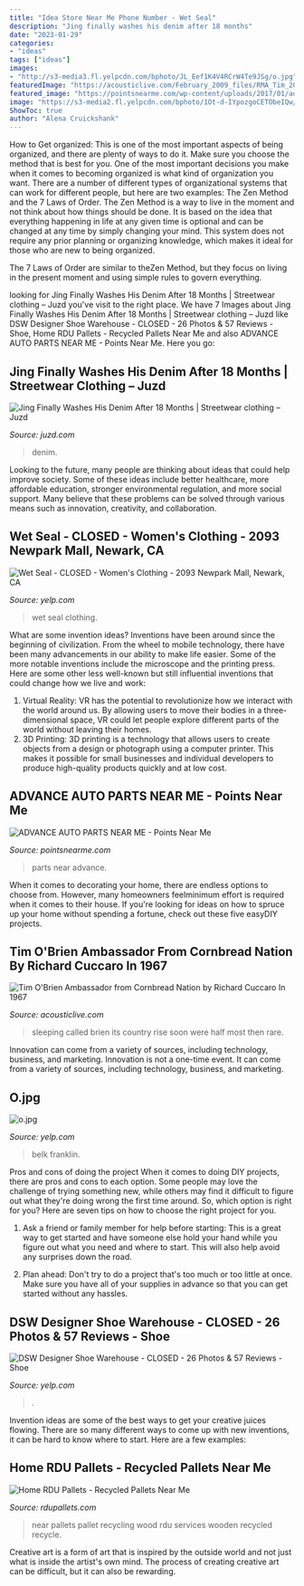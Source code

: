 ```yaml
---
title: "Idea Store Near Me Phone Number - Wet Seal"
description: "Jing finally washes his denim after 18 months"
date: "2023-01-29"
categories:
- "ideas"
tags: ["ideas"]
images:
- "http://s3-media3.fl.yelpcdn.com/bphoto/JL_Eef1K4V4RCrW4Te9JSg/o.jpg"
featuredImage: "https://acousticlive.com/February_2009_files/RMA_Tim_208.gif"
featured_image: "https://pointsnearme.com/wp-content/uploads/2017/01/advance-auto-parts-near-me-cover.jpg"
image: "https://s3-media2.fl.yelpcdn.com/bphoto/1Ot-d-IYpozgoCETObeIQw/o.jpg"
ShowToc: true
author: "Alena Cruickshank"
---
```



How to Get organized: This is one of the most important aspects of being organized, and there are plenty of ways to do it. Make sure you choose the method that is best for you.
One of the most important decisions you make when it comes to becoming organized is what kind of organization you want. There are a number of different types of organizational systems that can work for different people, but here are two examples: The Zen Method and the 7 Laws of Order.
The Zen Method is a way to live in the moment and not think about how things should be done. It is based on the idea that everything happening in life at any given time is optional and can be changed at any time by simply changing your mind. This system does not require any prior planning or organizing knowledge, which makes it ideal for those who are new to being organized.

The 7 Laws of Order are similar to theZen Method, but they focus on living in the present moment and using simple rules to govern everything.

	

		
looking for Jing Finally Washes His Denim After 18 Months | Streetwear clothing – Juzd you've visit to the right place. We have 7 Images about Jing Finally Washes His Denim After 18 Months | Streetwear clothing – Juzd like DSW Designer Shoe Warehouse - CLOSED - 26 Photos &amp; 57 Reviews - Shoe, Home RDU Pallets - Recycled Pallets Near Me and also ADVANCE AUTO PARTS NEAR ME - Points Near Me. Here you go:
		
    
## Jing Finally Washes His Denim After 18 Months | Streetwear Clothing – Juzd

<img loading=lazy src="http://4.bp.blogspot.com/_k8ZSlgZUqmE/S0-Ds_5zInI/AAAAAAAAAD0/y35hKRrxT4o/s400/8.JPG" onerror="this.onerror=null;this.src='https://tse4.mm.bing.net/th?id=OIP.uegAnw3Y5e7EVM5yEuFU2QAAAA&amp;pid=15.1';" alt="Jing Finally Washes His Denim After 18 Months | Streetwear clothing – Juzd">

_Source: juzd.com_

>denim. 

	

Looking to the future, many people are thinking about ideas that could help improve society. Some of these ideas include better healthcare, more affordable education, stronger environmental regulation, and more social support. Many believe that these problems can be solved through various means such as innovation, creativity, and collaboration.

    
## Wet Seal - CLOSED - Women&#039;s Clothing - 2093 Newpark Mall, Newark, CA

<img loading=lazy src="https://s3-media1.fl.yelpcdn.com/bphoto/wmqCZSoDcYMiBj1vI_6MlQ/o.jpg" onerror="this.onerror=null;this.src='https://tse4.mm.bing.net/th?id=OIP.joBVyOiz_nqjRqZE9npXmgHaFj&amp;pid=15.1';" alt="Wet Seal - CLOSED - Women&#039;s Clothing - 2093 Newpark Mall, Newark, CA">

_Source: yelp.com_

>wet seal clothing. 

	

What are some invention ideas?
Inventions have been around since the beginning of civilization. From the wheel to mobile technology, there have been many advancements in our ability to make life easier. Some of the more notable inventions include the microscope and the printing press. Here are some other less well-known but still influential inventions that could change how we live and work:
1) Virtual Reality: VR has the potential to revolutionize how we interact with the world around us. By allowing users to move their bodies in a three-dimensional space, VR could let people explore different parts of the world without leaving their homes.
2) 3D Printing: 3D printing is a technology that allows users to create objects from a design or photograph using a computer printer. This makes it possible for small businesses and individual developers to produce high-quality products quickly and at low cost.

    
## ADVANCE AUTO PARTS NEAR ME - Points Near Me

<img loading=lazy src="https://pointsnearme.com/wp-content/uploads/2017/01/advance-auto-parts-near-me-cover.jpg" onerror="this.onerror=null;this.src='https://tse3.mm.bing.net/th?id=OIP.S_lDtEetcnPlT9fL_JmgWAHaD4&amp;pid=15.1';" alt="ADVANCE AUTO PARTS NEAR ME - Points Near Me">

_Source: pointsnearme.com_

>parts near advance. 

	

When it comes to decorating your home, there are endless options to choose from. However, many homeowners feelminimum effort is required when it comes to their house. If you're looking for ideas on how to spruce up your home without spending a fortune, check out these five easyDIY projects.

    
## Tim O&#039;Brien Ambassador From Cornbread Nation By Richard Cuccaro In 1967

<img loading=lazy src="https://acousticlive.com/February_2009_files/RMA_Tim_208.gif" onerror="this.onerror=null;this.src='https://tse4.mm.bing.net/th?id=OIP.aWgwmAw-J8755HSQyaqxiAAAAA&amp;pid=15.1';" alt="Tim O&#039;Brien Ambassador from Cornbread Nation by Richard Cuccaro In 1967">

_Source: acousticlive.com_

>sleeping called brien its country rise soon were half most then rare. 

	

Innovation can come from a variety of sources, including technology, business, and marketing.
Innovation is not a one-time event. It can come from a variety of sources, including technology, business, and marketing.

    
## O.jpg

<img loading=lazy src="http://s3-media3.fl.yelpcdn.com/bphoto/JL_Eef1K4V4RCrW4Te9JSg/o.jpg" onerror="this.onerror=null;this.src='https://tse3.mm.bing.net/th?id=OIP.5P8DsHbJdnudA1471X946AHaFi&amp;pid=15.1';" alt="o.jpg">

_Source: yelp.com_

>belk franklin. 

	

Pros and cons of doing the project
When it comes to doing DIY projects, there are pros and cons to each option. Some people may love the challenge of trying something new, while others may find it difficult to figure out what they're doing wrong the first time around.  So, which option is right for you? Here are seven tips on how to choose the right project for you.
1) Ask a friend or family member for help before starting: This is a great way to get started and have someone else hold your hand while you figure out what you need and where to start. This will also help avoid any surprises down the road.

2) Plan ahead: Don't try to do a project that's too much or too little at once. Make sure you have all of your supplies in advance so that you can get started without any hassles.

    
## DSW Designer Shoe Warehouse - CLOSED - 26 Photos &amp; 57 Reviews - Shoe

<img loading=lazy src="https://s3-media2.fl.yelpcdn.com/bphoto/1Ot-d-IYpozgoCETObeIQw/o.jpg" onerror="this.onerror=null;this.src='https://tse3.mm.bing.net/th?id=OIP.GzuROnrNUWud53u7OF61WgHaJ4&amp;pid=15.1';" alt="DSW Designer Shoe Warehouse - CLOSED - 26 Photos &amp; 57 Reviews - Shoe">

_Source: yelp.com_

>. 

	

Invention ideas are some of the best ways to get your creative juices flowing. There are so many different ways to come up with new inventions, it can be hard to know where to start. Here are a few examples: 

    
## Home RDU Pallets - Recycled Pallets Near Me

<img loading=lazy src="https://rdupallets.com/wp-content/uploads/2020/08/revised-pallet-services-near-me-in-raleigh-durham-nc-rdu-pallets-image-800x700.png" onerror="this.onerror=null;this.src='https://tse2.mm.bing.net/th?id=OIP.keqNj4Xvl-iShREhXF3hHwHaGe&amp;pid=15.1';" alt="Home RDU Pallets - Recycled Pallets Near Me">

_Source: rdupallets.com_

>near pallets pallet recycling wood rdu services wooden recycled recycle. 

	

Creative art is a form of art that is inspired by the outside world and not just what is inside the artist's own mind. The process of creating creative art can be difficult, but it can also be rewarding.

